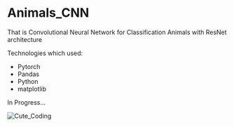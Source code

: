 # Animals_CNN

That is Convolutional Neural Network for Classification Animals with ResNet architecture

Technologies which used:
- Pytorch
- Pandas
- Python
- matplotlib

In Progress...

![Cute_Coding](https://i.imgur.com/lnhuXTf.gif)
